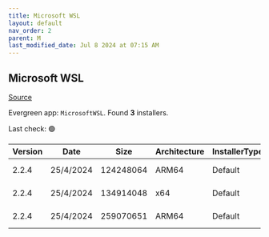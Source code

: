 ```yaml
---
title: Microsoft WSL
layout: default
nav_order: 2
parent: M
last_modified_date: Jul 8 2024 at 07:15 AM
---
```


## Microsoft WSL

[Source](https://github.com/microsoft/wsl/)

Evergreen app: `MicrosoftWSL`. Found **3** installers.

Last check: 🟢

| Version | Date      | Size      | Architecture | InstallerType | Type       | URI                                                                                                                                                                                                        |
| ------- | --------- | --------- | ------------ | ------------- | ---------- | ---------------------------------------------------------------------------------------------------------------------------------------------------------------------------------------------------------- |
| 2.2.4   | 25/4/2024 | 124248064 | ARM64        | Default       | msi        | [https://github.com/microsoft/WSL/releases/download/2.2.4/wsl.2.2.4.0.arm64.msi](https://github.com/microsoft/WSL/releases/download/2.2.4/wsl.2.2.4.0.arm64.msi)                                           |
| 2.2.4   | 25/4/2024 | 134914048 | x64          | Default       | msi        | [https://github.com/microsoft/WSL/releases/download/2.2.4/wsl.2.2.4.0.x64.msi](https://github.com/microsoft/WSL/releases/download/2.2.4/wsl.2.2.4.0.x64.msi)                                               |
| 2.2.4   | 25/4/2024 | 259070651 | ARM64        | Default       | msixbundle | [https://github.com/microsoft/WSL/releases/download/2.2.4/Microsoft.WSL_2.2.4.0_x64_ARM64.msixbundle](https://github.com/microsoft/WSL/releases/download/2.2.4/Microsoft.WSL_2.2.4.0_x64_ARM64.msixbundle) |
